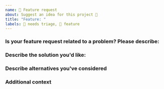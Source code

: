 ```yaml
---
name: 🚀 Feature request
about: Suggest an idea for this project 🌈
title: "Feature: "
labels: 👀 needs triage, 🌈 feature
---
```


### Is your feature request related to a problem? Please describe:


<!-- A clear and concise description of what the problem is -->


### Describe the solution you'd like:


<!-- A clear and concise description of what you want to happen. -->


### Describe alternatives you've considered

<!-- A clear and concise description of any alternative solutions or features you've considered. -->


### Additional context

<!-- Add any other context or screenshots about the feature request here. -->
